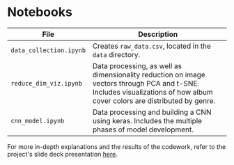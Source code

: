 # Notebooks
| File | Description |
| ------- | ------- |
| `data_collection.ipynb` | Creates `raw_data.csv`, located in the `data` directory. |
| `reduce_dim_viz.ipynb` | Data processing, as well as dimensionality reduction on image vectors through PCA and t-SNE. Includes visualizations of how album cover colors are distributed by genre. |
| `cnn_model.ipynb` | Data processing and building a CNN using keras. Includes the multiple phases of model development. |

For more in-depth explanations and the results of the codework, refer to the project's slide deck presentation [here](https://docs.google.com/presentation/d/13okN5-YP2DWNlQrTUEb43DOBbrY1FdssEiXgH5zo_Zo/edit#slide=id.ga5d982e7b8_0_0]).